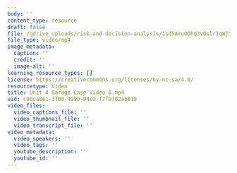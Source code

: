 ```yaml
---
body: ''
content_type: resource
draft: false
file: /gdrive_uploads/risk-and-decision-analysis/1sd5AruODhQ3vOslrIqWj5lYoZp78K1_n/unit-4-garage-case-video-6.mp4
file_type: video/mp4
image_metadata:
  caption: ''
  credit: ''
  image-alt: ''
learning_resource_types: []
license: https://creativecommons.org/licenses/by-nc-sa/4.0/
resourcetype: Video
title: Unit 4 Garage Case Video 6.mp4
uid: c90ca8e1-3f00-4990-94ea-f7f9702ab819
video_files:
  video_captions_file: ''
  video_thumbnail_file: ''
  video_transcript_file: ''
video_metadata:
  video_speakers: ''
  video_tags: ''
  youtube_description: ''
  youtube_id: ''
---
```

